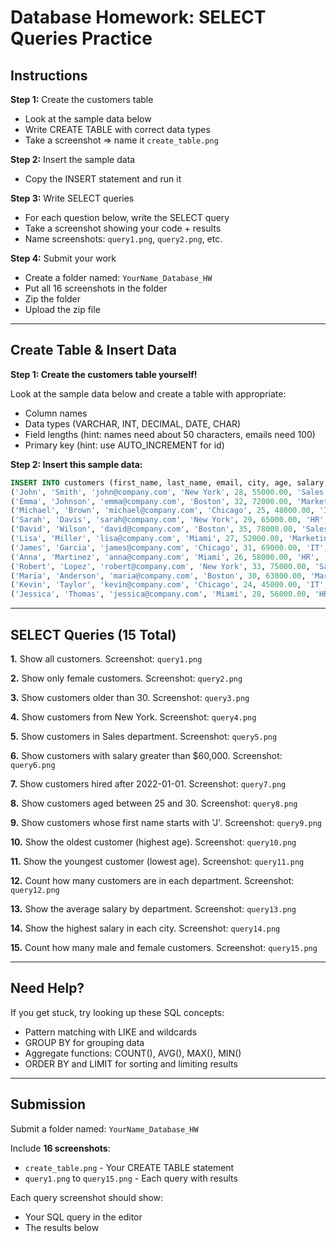 # Database Homework: SELECT Queries Practice

## Instructions

**Step 1:** Create the customers table

-   Look at the sample data below
-   Write CREATE TABLE with correct data types
-   Take a screenshot => name it `create_table.png`

**Step 2:** Insert the sample data

-   Copy the INSERT statement and run it

**Step 3:** Write SELECT queries

-   For each question below, write the SELECT query
-   Take a screenshot showing your code + results
-   Name screenshots: `query1.png`, `query2.png`, etc.

**Step 4:** Submit your work

-   Create a folder named: `YourName_Database_HW`
-   Put all 16 screenshots in the folder
-   Zip the folder
-   Upload the zip file

---

## Create Table & Insert Data

**Step 1: Create the customers table yourself!**

Look at the sample data below and create a table with appropriate:

-   Column names
-   Data types (VARCHAR, INT, DECIMAL, DATE, CHAR)
-   Field lengths (hint: names need about 50 characters, emails need 100)
-   Primary key (hint: use AUTO_INCREMENT for id)

**Step 2: Insert this sample data:**

```sql
INSERT INTO customers (first_name, last_name, email, city, age, salary, department, hire_date, gender) VALUES
('John', 'Smith', 'john@company.com', 'New York', 28, 55000.00, 'Sales', '2022-03-15', 'M'),
('Emma', 'Johnson', 'emma@company.com', 'Boston', 32, 72000.00, 'Marketing', '2021-07-20', 'F'),
('Michael', 'Brown', 'michael@company.com', 'Chicago', 25, 48000.00, 'IT', '2023-01-10', 'M'),
('Sarah', 'Davis', 'sarah@company.com', 'New York', 29, 65000.00, 'HR', '2022-09-05', 'F'),
('David', 'Wilson', 'david@company.com', 'Boston', 35, 78000.00, 'Sales', '2020-11-12', 'M'),
('Lisa', 'Miller', 'lisa@company.com', 'Miami', 27, 52000.00, 'Marketing', '2022-05-18', 'F'),
('James', 'Garcia', 'james@company.com', 'Chicago', 31, 69000.00, 'IT', '2021-12-03', 'M'),
('Anna', 'Martinez', 'anna@company.com', 'Miami', 26, 58000.00, 'HR', '2023-02-14', 'F'),
('Robert', 'Lopez', 'robert@company.com', 'New York', 33, 75000.00, 'Sales', '2021-04-22', 'M'),
('Maria', 'Anderson', 'maria@company.com', 'Boston', 30, 63000.00, 'Marketing', '2022-08-30', 'F'),
('Kevin', 'Taylor', 'kevin@company.com', 'Chicago', 24, 45000.00, 'IT', '2023-06-01', 'M'),
('Jessica', 'Thomas', 'jessica@company.com', 'Miami', 28, 56000.00, 'HR', '2022-10-15', 'F');
```

---

## SELECT Queries (15 Total)

**1.** Show all customers. Screenshot: `query1.png`

**2.** Show only female customers. Screenshot: `query2.png`

**3.** Show customers older than 30. Screenshot: `query3.png`

**4.** Show customers from New York. Screenshot: `query4.png`

**5.** Show customers in Sales department. Screenshot: `query5.png`

**6.** Show customers with salary greater than $60,000. Screenshot: `query6.png`

**7.** Show customers hired after 2022-01-01. Screenshot: `query7.png`

**8.** Show customers aged between 25 and 30. Screenshot: `query8.png`

**9.** Show customers whose first name starts with 'J'. Screenshot: `query9.png`

**10.** Show the oldest customer (highest age). Screenshot: `query10.png`

**11.** Show the youngest customer (lowest age). Screenshot: `query11.png`

**12.** Count how many customers are in each department. Screenshot: `query12.png`

**13.** Show the average salary by department. Screenshot: `query13.png`

**14.** Show the highest salary in each city. Screenshot: `query14.png`

**15.** Count how many male and female customers. Screenshot: `query15.png`

---

## Need Help?

If you get stuck, try looking up these SQL concepts:

-   Pattern matching with LIKE and wildcards
-   GROUP BY for grouping data
-   Aggregate functions: COUNT(), AVG(), MAX(), MIN()
-   ORDER BY and LIMIT for sorting and limiting results

---

## Submission

Submit a folder named: `YourName_Database_HW`

Include **16 screenshots**:

-   `create_table.png` - Your CREATE TABLE statement
-   `query1.png` to `query15.png` - Each query with results

Each query screenshot should show:

-   Your SQL query in the editor
-   The results below
